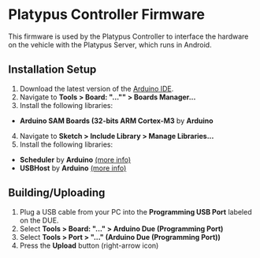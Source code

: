 # Platypus Controller Firmware #

This firmware is used by the Platypus Controller to interface the hardware on the vehicle with the Platypus Server, which runs in Android.

## Installation Setup ##

1. Download the latest version of the [Arduino IDE](1).
2. Navigate to **Tools > Board: "..."" > Boards Manager...**
3. Install the following libraries:
  - **Arduino SAM Boards (32-bits ARM Cortex-M3** by **Arduino**
4. Navigate to **Sketch > Include Library > Manage Libraries...**
5. Install the following libraries:
  - **Scheduler** by **Arduino** [(more info)][2]
  - **USBHost** by **Arduino** [(more info)][3]

## Building/Uploading ##

1. Plug a USB cable from your PC into the **Programming USB Port** labeled on the DUE.
2. Select **Tools > Board: "..." > Arduino Due (Programming Port)**
3. Select **Tools > Port > "..." (Arduino Due (Programming Port))**
4. Press the **Upload** button (right-arrow icon)

[1]: https://www.arduino.cc/en/Main/Software
[2]: https://www.arduino.cc/en/Reference/Scheduler
[3]: https://www.arduino.cc/en/Reference/USBHost
